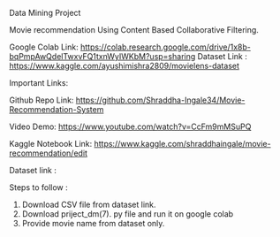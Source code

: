 Data Mining Project

Movie recommendation Using Content Based Collaborative Filtering.

Google Colab Link: https://colab.research.google.com/drive/1x8b-bqPmpAwQdelTwxvFQ1txnWyIWKbM?usp=sharing
Dataset Link : https://www.kaggle.com/ayushimishra2809/movielens-dataset

Important Links:


Github Repo Link: https://github.com/Shraddha-Ingale34/Movie-Recommendation-System

Video Demo: https://www.youtube.com/watch?v=CcFm9mMSuPQ

Kaggle Notebook Link: https://www.kaggle.com/shraddhaingale/movie-recommendation/edit

Dataset link : 



Steps to follow :
1. Download CSV file from dataset link.
2. Download priject_dm(7). py file and run it on google colab 
3. Provide movie name from dataset only.
